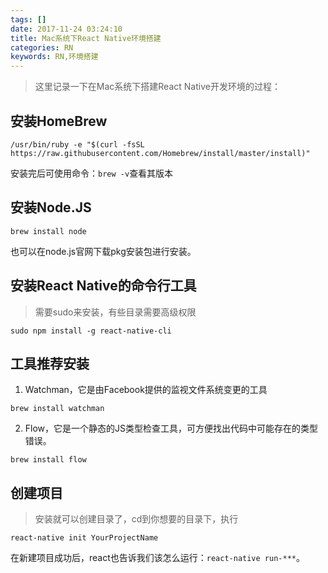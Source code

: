 ```yaml
---
tags: []
date: 2017-11-24 03:24:10
title: Mac系统下React Native环境搭建
categories: RN
keywords: RN,环境搭建
---
```


> 这里记录一下在Mac系统下搭建React Native开发环境的过程：


## 安装HomeBrew
```
/usr/bin/ruby -e "$(curl -fsSL https://raw.githubusercontent.com/Homebrew/install/master/install)"
```
安装完后可使用命令：`brew -v`查看其版本

## 安装Node.JS

```
brew install node
```

也可以在node.js官网下载pkg安装包进行安装。

## 安装React Native的命令行工具
> 需要sudo来安装，有些目录需要高级权限

```
sudo npm install -g react-native-cli
```

## 工具推荐安装

1. Watchman，它是由Facebook提供的监视文件系统变更的工具
```
brew install watchman
```
2. Flow，它是一个静态的JS类型检查工具，可方便找出代码中可能存在的类型错误。
```
brew install flow
```

## 创建项目
> 安装就可以创建目录了，cd到你想要的目录下，执行

```
react-native init YourProjectName
```

在新建项目成功后，react也告诉我们该怎么运行：`react-native run-***`。











<!-- <iframe frameborder="no" border="0" marginwidth="0" marginheight="0" width=100% height=86 src="//music.163.com/outchain/player?type=2&id=songid&auto=1&height=66"></iframe> -->